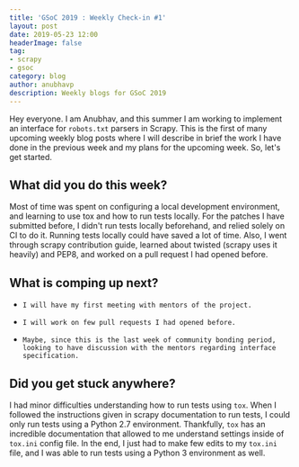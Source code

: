 ```yaml
---
title: 'GSoC 2019 : Weekly Check-in #1'
layout: post
date: 2019-05-23 12:00
headerImage: false
tag:
- scrapy
- gsoc
category: blog
author: anubhavp
description: Weekly blogs for GSoC 2019
---
```


Hey everyone. I am Anubhav, and this summer I am working to implement an interface for `robots.txt` parsers in Scrapy. This is the first of many upcoming weekly blog posts where I will describe in brief the work I have done in the previous week and my plans for the upcoming week. So, let's get started. 

## What did you do this week?

Most of time was spent on configuring a local development environment, and learning to use tox and how to run tests locally. For the patches I have submitted before, I didn't run tests locally beforehand, and relied solely on CI to do it. Running tests locally could have saved a lot of time. Also, I went through scrapy contribution guide, learned about twisted (scrapy uses it heavily) and PEP8, and worked on a pull request I had opened before.   

## What is comping up next?

*     I will have my first meeting with mentors of the project.
*     I will work on few pull requests I had opened before.
*     Maybe, since this is the last week of community bonding period, looking to have discussion with the mentors regarding interface specification.

## Did you get stuck anywhere?

I had minor difficulties understanding how to run tests using `tox`. When I followed the instructions given in scrapy documentation to run tests, I could only run tests using a Python 2.7 environment. Thankfully, `tox` has an incredible documentation that allowed to me understand settings inside of `tox.ini` config file. In the end, I just had to make few edits to my `tox.ini` file, and I was able to run tests using a Python 3 environment as well.
